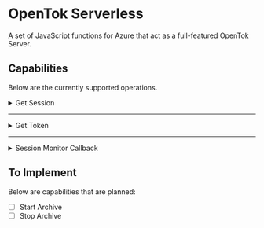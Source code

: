 # OpenTok Serverless

A set of JavaScript functions for Azure that act as a full-featured OpenTok Server.

## Capabilities

Below are the currently supported operations.

<details><summary>Get Session</summary>

GET/POST: `/api/GetSession`

#### Parameters

| Name | Type | Req? (Y/N) | Description
| --- | --- | --- | --- 
| sessionName | string | Y | Unqiue name to associate with this session
| mediaMode | string | N | Media settings the session should use. Defaults to `routed`
| archiveMode | string | N | Archive settings for the session. Defaults to `manual`
| location | string | N | Optional location hint

</details>

---

<details><summary>Get Token</summary>

### Get Token

POST: `/api/GetToken`

#### Parameters

| Name | Type | Req? (Y/N) | Description
| --- | --- | --- | --- 
| sessionId | string | Y | Unqiue name to associate with this session
| userName | string | Y | Name to display for user

</details>

---

<details><summary>Session Monitor Callback</summary>

### Get Token

POST: `/api/SessionMonitorCallback`

#### Parameters

Body is defined in TokBox documentation at [https://tokbox.com/developer/guides/session-monitoring/](https://tokbox.com/developer/guides/session-monitoring/)

</details>

## To Implement

Below are capabilities that are planned:

- [ ] Start Archive
- [ ] Stop Archive
